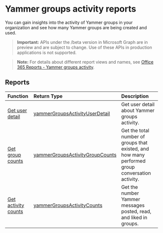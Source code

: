 # Yammer groups activity reports

You can gain insights into the activity of Yammer groups in your organization and see how many Yammer groups are being created and used.

> **Important:** APIs under the /beta version in Microsoft Graph are in preview and are subject to change. Use of these APIs in production applications is not supported.

> **Note:** For details about different report views and names, see [Office 365 Reports - Yammer groups activity](https://support.office.com/client/Yammer-groups-activity-report-94dd92ec-ea73-43c6-b51f-2a11fd78aa31).

## Reports

| Function                                 | Return Type                              | Description                              |
| :--------------------------------------- | :--------------------------------------- | :--------------------------------------- |
| [Get user detail](../api/reportroot_yammergroupsactivityuserdetail.md) | [yammerGroupsActivityUserDetail](../api/reportroot_yammergroupsactivityuserdetail.md#response) | Get user detail about Yammer groups activity. |
| [Get group counts](../api/reportroot_yammergroupsactivitygroupcounts.md) | [yammerGroupsActivityGroupCounts](../api/reportroot_yammergroupsactivitygroupcounts.md#response) | Get the total number of groups that existed, and how many performed group conversation activity. |
| [Get activity counts](../api/reportroot_yammergroupsactivitycounts.md) | [yammerGroupsActivityCounts](../api/reportroot_yammergroupsactivitycounts.md#response) | Get the number Yammer messages posted, read, and liked in groups. |
